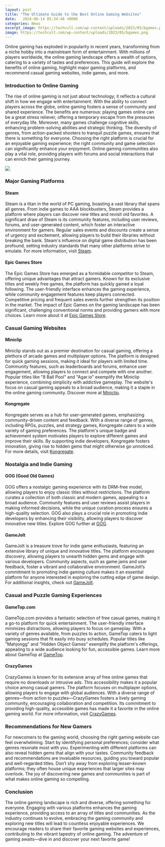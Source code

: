 ```yaml
---
layout: post
title: "The Ultimate Guide to the Best Online Gaming Websites"
date:   2024-06-14 05:34:48 +0000
categories: News
excerpt_image: https://techcult.com/wp-content/uploads/2023/05/bgames.png
image: https://techcult.com/wp-content/uploads/2023/05/bgames.png
---
```


Online gaming has exploded in popularity in recent years, transforming from a niche hobby into a mainstream form of entertainment. With millions of players worldwide, the online gaming landscape offers a wealth of options, catering to a variety of tastes and preferences. This guide will explore the benefits of online gaming, highlight major gaming platforms, and recommend casual gaming websites, indie games, and more.
### Introduction to Online Gaming
The rise of online gaming is not just about technology; it reflects a cultural shift in how we engage with entertainment. With the ability to connect players across the globe, online gaming fosters a sense of community and shared experience. The benefits are numerous: playing games online can be a great stress reliever, offering a temporary escape from the pressures of everyday life. Moreover, many games challenge cognitive skills, enhancing problem-solving abilities and strategic thinking.
The diversity of genres, from action-packed shooters to tranquil puzzle games, ensures that there is something for everyone. Choosing the right platform is crucial for an enjoyable gaming experience; the right community and game selection can significantly enhance your enjoyment. Online gaming communities also play a vital role, providing players with forums and social interactions that can enrich their gaming journey.

![](https://techcult.com/wp-content/uploads/2023/05/bgames.png)
### Major Gaming Platforms
#### Steam
Steam is a titan in the world of PC gaming, boasting a vast library that spans all genres. From indie games to AAA blockbusters, Steam provides a platform where players can discover new titles and revisit old favorites. A significant draw of Steam is its community features, including user reviews, forums, and user-generated content, which foster an interactive environment for gamers. Regular sales events and discounts create a sense of urgency and excitement, allowing players to build their libraries without breaking the bank. Steam's influence on digital game distribution has been profound, setting industry standards that many other platforms strive to emulate. For more information, visit [Steam](https://us.edu.vn/en/Steam_(service)).
#### Epic Games Store
The Epic Games Store has emerged as a formidable competitor to Steam, offering unique advantages that attract gamers. Known for its exclusive titles and weekly free games, the platform has quickly gained a loyal following. The user-friendly interface enhances the gaming experience, while community engagement features keep players connected. Competitive pricing and frequent sales events further strengthen its position in the market. The impact of Epic Games on the gaming landscape has been significant, challenging conventional norms and providing gamers with more choices. Learn more about it at [Epic Games Store](https://us.edu.vn/en/Epic_Games_Store).
### Casual Gaming Websites
#### Miniclip
Miniclip stands out as a premier destination for casual gaming, offering a plethora of arcade games and multiplayer options. The platform is designed for quick gaming sessions, making it ideal for players with limited time. Community features, such as leaderboards and forums, enhance user engagement, allowing players to connect and compete with one another. Popular titles like "8 Ball Pool" and "Agar.io" exemplify the Miniclip experience, combining simplicity with addictive gameplay. The website's focus on casual gaming appeals to a broad audience, making it a staple in the online gaming community. Discover more at [Miniclip](https://us.edu.vn/en/Miniclip).
#### Kongregate
Kongregate serves as a hub for user-generated games, emphasizing community-driven content and feedback. With a diverse range of genres, including RPGs, puzzles, and strategy games, Kongregate caters to a wide variety of gaming preferences. The platform's unique badge and achievement system motivates players to explore different games and improve their skills. By supporting indie developers, Kongregate fosters innovation, giving rise to hidden gems that might otherwise go unnoticed. For more details, visit [Kongregate](https://us.edu.vn/en/Kongregate).
### Nostalgia and Indie Gaming
#### GOG (Good Old Games)
GOG offers a nostalgic gaming experience with its DRM-free model, allowing players to enjoy classic titles without restrictions. The platform curates a collection of both classic and modern games, appealing to a broad audience. Community features and user reviews assist players in making informed decisions, while the unique curation process ensures a high-quality selection. GOG also plays a crucial role in promoting indie developers by enhancing their visibility, allowing players to discover innovative new titles. Explore GOG further at [GOG](https://us.edu.vn/en/GOG.com).
#### GameJolt
GameJolt is a treasure trove for indie game enthusiasts, featuring an extensive library of unique and innovative titles. The platform encourages discovery, allowing players to unearth hidden gems and engage with various developers. Community aspects, such as game jams and user feedback, foster a vibrant and collaborative environment. GameJolt’s commitment to promoting indie gaming culture makes it an essential platform for anyone interested in exploring the cutting edge of game design. For additional insights, check out [GameJolt](https://us.edu.vn/en/GameJolt).
### Casual and Puzzle Gaming Experiences
#### GameTop.com
GameTop.com provides a fantastic selection of free casual games, making it a go-to platform for quick entertainment. The user-friendly interface minimizes distractions, allowing players to focus on gameplay. With a variety of genres available, from puzzles to action, GameTop caters to light gaming sessions that fit easily into busy schedules. Popular titles like "Mahjongg" and "Hidden Object Games" exemplify the platform's offerings, appealing to a wide audience looking for fun, accessible games. Learn more about GameTop at [GameTop](https://www.gametop.com).
#### CrazyGames
CrazyGames is known for its extensive array of free online games that require no downloads or intrusive ads. This accessibility makes it a popular choice among casual gamers. The platform focuses on multiplayer options, allowing players to engage with global audiences. With a diverse range of genres—from action to puzzles—CrazyGames fosters a lively gaming community, encouraging collaboration and competition. Its commitment to providing high-quality, accessible games has made it a favorite in the online gaming world. For more information, visit [CrazyGames](https://www.crazygames.com).
### Recommendations for New Gamers
For newcomers to the gaming world, choosing the right gaming website can feel overwhelming. Start by identifying personal preferences; consider what genres resonate most with you. Experimenting with different platforms can also reveal hidden gems that align with your tastes. Community feedback and recommendations are invaluable resources, guiding you toward popular and well-regarded titles. Don’t shy away from exploring lesser-known platforms; they often house unique experiences that larger sites may overlook. The joy of discovering new games and communities is part of what makes online gaming so compelling.
### Conclusion
The online gaming landscape is rich and diverse, offering something for everyone. Engaging with various platforms enhances the gaming experience, providing access to an array of titles and communities. As the industry continues to evolve, embracing the gaming community and exploring new titles will lead to countless enjoyable experiences. We encourage readers to share their favorite gaming websites and experiences, contributing to the vibrant tapestry of online gaming. The adventure of gaming awaits—dive in and discover your next favorite game!